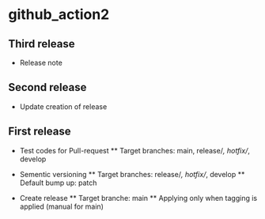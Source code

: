 # github_action2

## Third release
* Release note

## Second release

* Update creation of release

## First release

* Test codes for Pull-request
** Target branches: main, release/*, hotfix/*, develop

* Sementic versioning
** Target branches: release/*, hotfix/*, develop
** Default bump up: patch

* Create release
** Target branche: main
** Applying only when tagging is applied (manual for main) 
